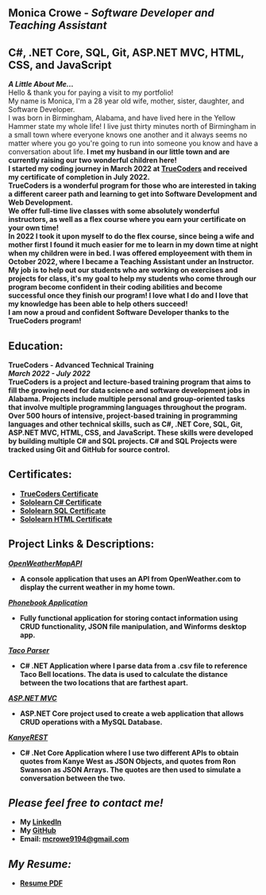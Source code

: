 
## Monica Crowe - *Software Developer and Teaching Assistant*<br>
## C#, .NET Core, SQL, Git, ASP.NET MVC, HTML, CSS, and JavaScript<br>
***A Little About Me...***<br>
Hello & thank you for paying a visit to my portfolio!<br>
My name is Monica, I'm a 28 year old wife, mother, sister, daughter, and Software Developer.<br> 
I was born in Birmingham, Alabama, and have lived here in the Yellow Hammer state my whole life! I live just thirty minutes north of Birmingham in a small town where everyone knows one another and it always seems no matter where you go you're going to run into someone you know and have a conversation about life.<b> 
I met my husband in our little town and are currently raising our two wonderful children here!<br>
I started my coding journey in March 2022 at [TrueCoders](https://truecoders.io/) and received my certificate of completion in July 2022.<br>
TrueCoders is a wonderful program for those who are interested in taking a different career path and learning to get into Software Development and Web Development.<br>
We offer full-time live classes with some absolutely wonderful instructors, as well as a flex course where you earn your certificate on your own time!<br>
In 2022 I took it upon myself to do the flex course, since being a wife and mother first I found it much easier for me to learn in my down time at night when my children were in bed. I was offered employeement with them in October 2022, where I became a Teaching Assistant under an Instructor. My job is to help out our students who are working on exercises and projects for class, it's my goal to help my students who come through our program become confident in their coding abilities and become successful once they finish our program! I love what I do and I love that my knowledge has been able to help others succeed!<br>
I am now a proud and confident Software Developer thanks to the TrueCoders program!<br>


## **Education:**<br>
TrueCoders - Advanced Technical Training<br>
*March 2022 - July 2022*<br>
TrueCoders is a project and lecture-based training program that aims to fill the growing need for data science and software development jobs in Alabama. Projects include multiple personal and group-oriented tasks that involve multiple programming languages throughout the program. Over 500 hours of intensive, project-based training in programming languages and other technical skills, such as C#, .NET Core, SQL, Git, ASP.NET MVC, HTML, CSS, and JavaScript. These skills were developed by building multiple C# and SQL projects. C# and SQL Projects were tracked using Git and GitHub for source control.<br>

## **Certificates:**<br>
* [TrueCoders Certificate](https://app.digit.ink/view-credential/8b0690ec-e6ef-4dcf-b9a7-d1c48875ef46?di_ref=a2li)
* [Sololearn C# Certificate](https://www.sololearn.com/Certificate/CT-TSR60V26/png)
* [Sololearn SQL Certificate](https://www.sololearn.com/Certificate/CT-LQSHSKRH/png)
* [Sololearn HTML Certificate](https://www.sololearn.com/Certificate/CT-HORKDJRF/pdf)


## Project Links & Descriptions:<br>
*[OpenWeatherMapAPI](https://github.com/mcrowe94/OpenWeatherMapAPI)*<br>
* **A console application that uses an API from OpenWeather.com to display the current weather in my home town.**<br>

*[Phonebook Application](https://github.com/mcrowe94/PhonebookApplication)*<br>
* **Fully functional application for storing contact information using CRUD functionality, JSON file manipulation, and Winforms desktop app.**<br>

*[Taco Parser](https://github.com/mcrowe94/TacoParser)*<br>
* **C# .NET Application where I parse data from a .csv file to reference Taco Bell locations. The data is used to calculate the distance between the two locations that are farthest apart.**<br>

*[ASP.NET MVC](https://github.com/mcrowe94/ASPNET)*<br>
* **ASP.NET Core project used to create a web application that allows CRUD operations with a MySQL Database.**<br>

*[KanyeREST](https://github.com/mcrowe94/KanyeREST)*<br>
* **C# .Net Core Application where I use two different APIs to obtain quotes from Kanye West as JSON Objects, and quotes from Ron Swanson as JSON Arrays. The quotes are then used to simulate a conversation between the two.**<br>

## *Please feel free to contact me!*<br>
* **My [LinkedIn](https://www.linkedin.com/in/monica-crowe-2944ba114/)**<br>
* **My [GitHub](https://github.com/mcrowe94)**<br>
* **Email: mcrowe9194@gmail.com**

## *My Resume:*<br>
* **[Resume PDF](https://drive.google.com/drive/folders/1gIpgEvCe8stZ44kLRoc9KO-cmuacMVLc?usp=sharing)**<br>




